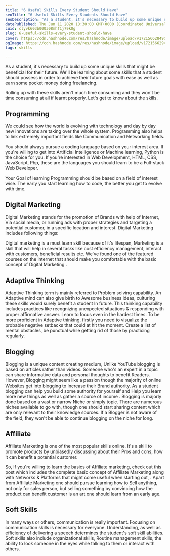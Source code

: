 ```yaml
---
title: "6 Useful Skills Every Student Should Have"
seoTitle: "6 Useful Skills Every Students Should Have"
seoDescription: "As a student, it's necessary to build up some unique skills that might be beneficial for their future. We'll be learning about some skills that a student sh"
datePublished: Thu Jun 11 2020 18:30:00 GMT+0000 (Coordinated Universal Time)
cuid: clyvk603b000308mhf1j79k0g
slug: 6-useful-skills-every-student-should-have
cover: https://cdn.hashnode.com/res/hashnode/image/upload/v1721566284950/6844e926-65ee-4712-9858-09eba1842ad7.png
ogImage: https://cdn.hashnode.com/res/hashnode/image/upload/v1721566294909/402b31cf-3d86-4305-85df-9a178bf26a6c.png
tags: skills

---
```


As a student, it's necessary to build up some unique skills that might be beneficial for their future. We'll be learning about some skills that a student should possess in order to achieve their future goals with ease as well as earn some pocket money doing freelancing.

Rolling up with these skills aren't much time consuming and they won't be time consuming at all if learnt properly. Let's get to know about the skills.

## **Programming**

We could see how the world is evolving with technology and day by day new innovations are taking over the whole system. Programming also helps to link extremely important fields like Communication and Networking fields.

You should always pursue a coding language based on your interest area. If you're willing to get into Artificial Intelligence or Machine learning, Python is the choice for you. If you're interested in Web Development, HTML, CSS, JavaScript, Php, these are the languages you should learn to be a Full-stack Web Developer.

Your Goal of learning Programming should be based on a field of interest wise. The early you start learning how to code, the better you get to evolve with time.

## **Digital Marketing**

Digital Marketing stands for the promotion of Brands with help of Internet, Via social media, or running ads with proper strategies and targeting a potential customer, in a specific location and interest. Digital Marketing includes following things:

Digital marketing is a must learn skill because of it's lifespan, Marketing is a skill that will help in several tasks like cost efficiency management, interact with customers, beneficial results etc. We've found one of the featured courses on the internet that should make you comfortable with the basic concept of Digital Marketing .

## **Adaptive Thinking**

Adaptive Thinking term is mainly referred to Problem solving capability. An Adaptive mind can also give birth to Awesome business ideas, culturing these skills would surely benefit a student In future. This thinking capability includes practices like recognizing unexpected situations & responding with proper affirmative answer. Learn to focus even in the hardest times. To be more proficient in Adaptive thinking, firstly you need to visualize the probable negative setbacks that could at hit the moment. Create a list of mental obstacles, be punctual while getting rid of those by practicing regularly. 

## **Blogging**

Blogging is a unique content creating medium, Unlike YouTube blogging is based on articles rather than videos. Someone who's an expert in a topic can share informative data and personal thoughts to benefit Readers. However, Blogging might seem like a passion though the majority of online Websites get into blogging to Increase their Brand authority. As a student blogging can help you build some authority for yourself and Help you learn more new things as well as gather a source of income . Blogging is majorly done based on a vast or narrow Niche or simply topic. There are numerous niches available to go with, though one should start sharing content which are only relevant to their knowledge sources. If a Blogger is not aware of the field, they won't be able to continue blogging on the niche for long. 

## **Affiliate**

Affiliate Marketing is one of the most popular skills online. It's a skill to promote products by unbiasedly discussing about their Pros and cons, how it can benefit a potential customer.

So, If you're willing to learn the basics of Affiliate marketing, check out this post which includes the complete basic concept of Affiliate Marketing along with Networks & Platforms that might come useful when starting out, . Apart from Affiliate Marketing one should pursue learning how to Sell anything, not only for sales person, but selling something by convincing how the product can benefit customer is an art one should learn from an early age. 

## **Soft Skills**

In many ways or others, communication is really important. Focusing on communication skills is necessary for everyone. Understanding, as well as efficiency of delivering a speech determines the student's soft skill abilities. Soft skills also include organizational skills, Routine management skills, the ability to look someone in the eyes while talking to them or interact with others.